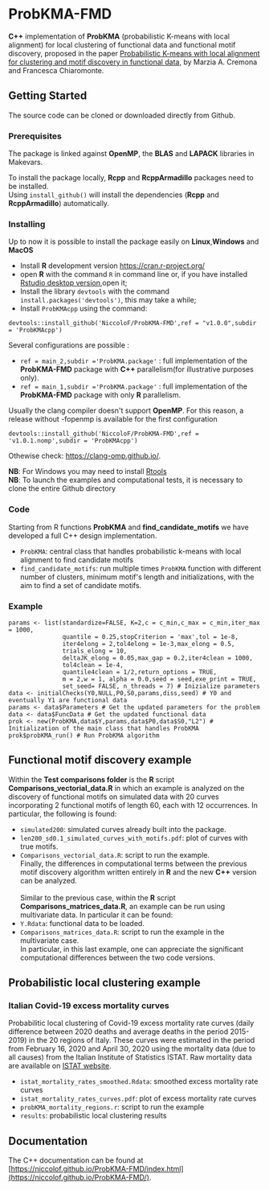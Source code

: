 # ProbKMA-FMD

**C++** implementation of **ProbKMA** (probabilistic K-means with local alignment) for local clustering of functional data and functional motif discovery, proposed in the paper [Probabilistic K-means with local alignment for clustering and motif discovery in functional data](https://doi.org/10.1080/10618600.2022.2156522), by Marzia A. Cremona and Francesca Chiaromonte. 

## Getting Started
The source code can be cloned or downloaded directly from Github.

### Prerequisites

The package is linked against **OpenMP**, the **BLAS** and **LAPACK** libraries in Makevars.

To install the package locally, **Rcpp** and **RcppArmadillo** packages need to be installed.\
Using ```install_github()``` will install the dependencies (**Rcpp** and **RcppArmadillo**) automatically.

### Installing
Up to now it is possible to install the package easily on **Linux**,**Windows** and **MacOS**
- Install **R** development version https://cran.r-project.org/
- open **R** with the command `R` in command line or, if you have installed [Rstudio desktop version](https://posit.co/download/rstudio-desktop/),open it;
- Install the library `devtools` with the command `install.packages('devtools')`, this may take a while;
- Install `ProbKMAcpp` using the command: 
```
devtools::install_github('NiccoloF/ProbKMA-FMD',ref = "v1.0.0",subdir = 'ProbKMAcpp')
```

Several configurations are possible :
- `ref = main_2,subdir ='ProbKMA.package'` : full implementation of the **ProbKMA-FMD** package with **C++** parallelism(for illustrative purposes only).
- `ref = main_1,subdir ='ProbKMA.package'` : full implementation of the **ProbKMA-FMD** package with only **R** parallelism.

Usually the clang compiler doesn't support **OpenMP**. For this reason, a release without -fopenmp is available for the first configuration
```
devtools::install_github('NiccoloF/ProbKMA-FMD',ref = 'v1.0.1.nomp',subdir = 'ProbKMAcpp')
```
Othewise check: https://clang-omp.github.io/. 

**NB**: For Windows you may need to install [Rtools](https://cran.r-project.org/bin/windows/Rtools/)\
**NB**: To launch the examples and computational tests, it is necessary to clone the entire Github directory

### Code

Starting from R functions **ProbKMA** and **find_candidate_motifs** we have developed a full C++ design implementation.
- `ProbKMA`: central class that handles probabilistic k-means with local alignment to find candidate motifs
- `find_candidate_motifs`: run multiple times `ProbKMA` function with different number of clusters, minimum motif's length and initializations, with the aim to find a set of candidate motifs.

### Example

```
params <- list(standardize=FALSE, K=2,c = c_min,c_max = c_min,iter_max = 1000,
               quantile = 0.25,stopCriterion = 'max',tol = 1e-8,
               iter4elong = 2,tol4elong = 1e-3,max_elong = 0.5,
               trials_elong = 10,
               deltaJK_elong = 0.05,max_gap = 0.2,iter4clean = 1000,
               tol4clean = 1e-4,
               quantile4clean = 1/2,return_options = TRUE,
               m = 2,w = 1, alpha = 0.0,seed = seed,exe_print = TRUE, 
               set_seed= FALSE, n_threads = 7) # Inizialize parameters
data <- initialChecks(Y0,NULL,P0,S0,params,diss,seed) # Y0 and eventually Y1 are functional data 
params <- data$Parameters # Get the updated parameters for the problem
data <- data$FuncData # Get the updated functional data 
prok <- new(ProbKMA,data$Y,params,data$P0,data$S0,"L2") # Initialization of the main class that handles ProbKMA
prok$probKMA_run() # Run ProbKMA algorithm 
```

## Functional motif discovery example
Within the **Test comparisons folder** is the **R** script **Comparisons_vectorial_data.R** in which an example is analyzed on the 
discovery of functional motifs on simulated data with 20 curves incorporating 2 functional motifs of length 60, each with 12 occurrences.
In particular, the following is found:
- `simulated200`: simulated curves already built into the package. 
- `len200_sd0.1_simulated_curves_with_motifs.pdf`: plot of curves with true motifs.
- `Comparisons_vectorial_data.R`: script to run the example. \
Finally, the differences in computational terms between the previous motif discovery algorithm written entirely in **R** and the new **C++** version can be analyzed.<br>
<br> Similar to the previous case, within the **R** script **Comparisons_matrices_data.R**, an example can be run using multivariate data. 
In particular it can be found: 
- `Y.Rdata`: functional data to be loaded.
- `Comparisons_matrices_data.R`: script to run the example in the multivariate case.\
In particular, in this last example, one can appreciate the significant computational differences between the two code versions. 



## Probabilistic local clustering example

### Italian Covid-19 excess mortality curves
Probabilitic local clustering of Covid-19 excess mortality rate curves (daily difference between 2020 deaths and average deaths in the period 2015-2019) in the 20 regions of Italy. These curves were estimated in the period from February 16, 2020 and April 30, 2020 using the mortality data (due to all causes) from the Italian Institute of Statistics ISTAT. Raw mortality data are available on [ISTAT website](https://www.istat.it/it/files/2020/03/Dataset-decessi-comunali-giornalieri-e-tracciato-record-4giugno.zip).
- `istat_mortality_rates_smoothed.Rdata`: smoothed excess mortality rate curves
- `istat_mortality_rates_curves.pdf`: plot of excess mortality rate curves
- `probKMA_mortality_regions.r`: script to run the example
- `results`: probabilistic local clustering results

## Documentation

The C++ documentation can be found at [https://niccolof.github.io/ProbKMA-FMD/index.html](https://niccolof.github.io/ProbKMA-FMD/).
